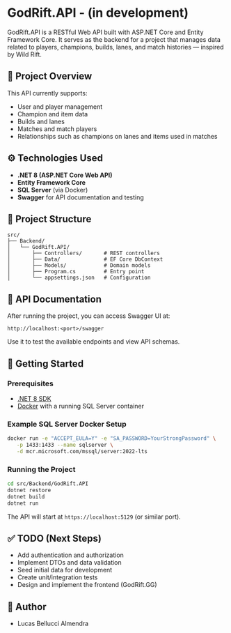 # GodRift.API - (in development)

GodRift.API is a RESTful Web API built with ASP.NET Core and Entity Framework Core. It serves as the backend for a project that manages data related to players, champions, builds, lanes, and match histories — inspired by Wild Rift.

## 🚀 Project Overview

This API currently supports:

- User and player management
- Champion and item data
- Builds and lanes
- Matches and match players
- Relationships such as champions on lanes and items used in matches

## ⚙️ Technologies Used

- **.NET 8 (ASP.NET Core Web API)**
- **Entity Framework Core**
- **SQL Server** (via Docker)
- **Swagger** for API documentation and testing

## 📂 Project Structure

```
src/
├── Backend/
│   └── GodRift.API/
│       ├── Controllers/       # REST controllers
│       ├── Data/              # EF Core DbContext
│       ├── Models/            # Domain models
│       ├── Program.cs         # Entry point
│       └── appsettings.json   # Configuration
```

## 🧪 API Documentation

After running the project, you can access Swagger UI at:

```
http://localhost:<port>/swagger
```

Use it to test the available endpoints and view API schemas.

## 🔧 Getting Started

### Prerequisites

- [.NET 8 SDK](https://dotnet.microsoft.com/en-us/download)
- [Docker](https://www.docker.com/) with a running SQL Server container

### Example SQL Server Docker Setup

```bash
docker run -e "ACCEPT_EULA=Y" -e "SA_PASSWORD=YourStrongPassword" \
   -p 1433:1433 --name sqlserver \
   -d mcr.microsoft.com/mssql/server:2022-lts
```

### Running the Project

```bash
cd src/Backend/GodRift.API
dotnet restore
dotnet build
dotnet run
```

The API will start at `https://localhost:5129` (or similar port).

## ✅ TODO (Next Steps)

- Add authentication and authorization
- Implement DTOs and data validation
- Seed initial data for development
- Create unit/integration tests
- Design and implement the frontend (GodRift.GG)

## 👤 Author

- Lucas Bellucci Almendra

